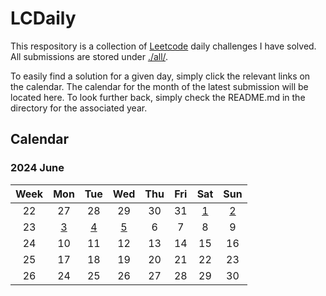 # **LCDaily**

This respository is a collection of [Leetcode](https://leetcode.com/) daily challenges I have solved. All submissions are stored under [./all/](./all/).

To easily find a solution for a given day, simply click the relevant links on the calendar. The calendar for the month of the latest submission will be located here. To look further back, simply check the README.md in the directory for the associated year.

## **Calendar**

### **2024 June**

|Week|Mon|Tue|Wed|Thu|Fri|Sat|Sun|
|:-:|:-:|:-:|:-:|:-:|:-:|:-:|:-:|
|22|27|28|29|30|31|[1](./all/3110_score_of_a_string/)|[2](./all/0344_reverse_string/)|
|23|[3](./all/2486_append_characters_to_string_to_make_subsequence/)|[4](./all/0409_longest_palindrome/)|[5](./all/1002_find_common_characters/)|6|7|8|9|
|24|10|11|12|13|14|15|16|
|25|17|18|19|20|21|22|23|
|26|24|25|26|27|28|29|30|
